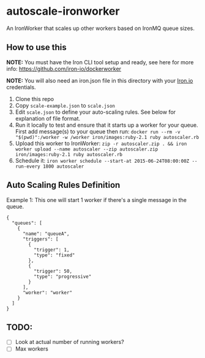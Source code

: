 # autoscale-ironworker
An IronWorker that scales up other workers based on IronMQ queue sizes. 

## How to use this

**NOTE:** You must have the Iron CLI tool setup and ready, see here for more info: 
https://github.com/iron-io/dockerworker

**NOTE:** You will also need an iron.json file in this directory with your [Iron.io](http://iron.io) credentials. 

1. Clone this repo
1. Copy `scale-example.json` to `scale.json`
1. Edit `scale.json` to define your auto-scaling rules. See below for explanation of file format. 
1. Run it locally to test and ensure that it starts up a worker for your queue. First add message(s) to your queue then run: 
    `docker run --rm -v "$(pwd)":/worker -w /worker iron/images:ruby-2.1 ruby autoscaler.rb`
1. Upload this worker to IronWorker: `zip -r autoscaler.zip . && iron worker upload --name autoscaler --zip autoscaler.zip iron/images:ruby-2.1 ruby autoscaler.rb`
1. Schedule it: `iron worker schedule --start-at 2015-06-24T08:00:00Z --run-every 1800 autoscaler`

## Auto Scaling Rules Definition

Example 1: This one will start 1 worker if there's a single message in the queue. 

```
{
  "queues": [
    {
      "name": "queueA",
      "triggers": [
        {
          "trigger": 1,
          "type": "fixed"
        },
        {
          "trigger": 50,
          "type": "progressive"
        }
      ],
      "worker": "worker"
    }
  ]
}
```

## TODO:

* [ ] Look at actual number of running workers?
* [ ] Max workers

